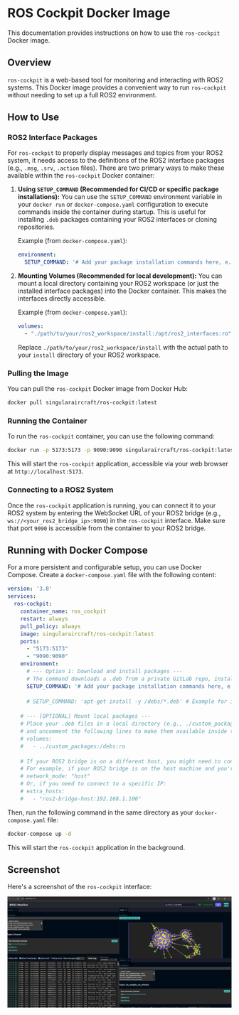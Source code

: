 # ROS Cockpit Docker Image

This documentation provides instructions on how to use the `ros-cockpit` Docker image.

## Overview

`ros-cockpit` is a web-based tool for monitoring and interacting with ROS2 systems. This Docker image provides a convenient way to run `ros-cockpit` without needing to set up a full ROS2 environment.

## How to Use

### ROS2 Interface Packages

For `ros-cockpit` to properly display messages and topics from your ROS2 system, it needs access to the definitions of the ROS2 interface packages (e.g., `.msg`, `.srv`, `.action` files). There are two primary ways to make these available within the `ros-cockpit` Docker container:

1.  **Using `SETUP_COMMAND` (Recommended for CI/CD or specific package installations):**
    You can use the `SETUP_COMMAND` environment variable in your `docker run` or `docker-compose.yaml` configuration to execute commands inside the container during startup. This is useful for installing `.deb` packages containing your ROS2 interfaces or cloning repositories.

    Example (from `docker-compose.yaml`):
    ```yaml
    environment:
      SETUP_COMMAND: '# Add your package installation commands here, e.g., downloading .deb files or installing from a custom source.'
    ```

2.  **Mounting Volumes (Recommended for local development):**
    You can mount a local directory containing your ROS2 workspace (or just the installed interface packages) into the Docker container. This makes the interfaces directly accessible.

    Example (from `docker-compose.yaml`):
    ```yaml
    volumes:
      - "./path/to/your/ros2_workspace/install:/opt/ros2_interfaces:ro"
    ```
    Replace `./path/to/your/ros2_workspace/install` with the actual path to your `install` directory of your ROS2 workspace.

### Pulling the Image

You can pull the `ros-cockpit` Docker image from Docker Hub:

```bash
docker pull singularaircraft/ros-cockpit:latest
```

### Running the Container

To run the `ros-cockpit` container, you can use the following command:

```bash
docker run -p 5173:5173 -p 9090:9090 singularaircraft/ros-cockpit:latest
```

This will start the `ros-cockpit` application, accessible via your web browser at `http://localhost:5173`.

### Connecting to a ROS2 System

Once the `ros-cockpit` application is running, you can connect it to your ROS2 system by entering the WebSocket URL of your ROS2 bridge (e.g., `ws://<your_ros2_bridge_ip>:9090`) in the `ros-cockpit` interface. Make sure that port `9090` is accessible from the container to your ROS2 bridge.

## Running with Docker Compose

For a more persistent and configurable setup, you can use Docker Compose. Create a `docker-compose.yaml` file with the following content:

```yaml
version: '3.8'
services:
  ros-cockpit:
    container_name: ros_cockpit
    restart: always
    pull_policy: always
    image: singularaircraft/ros-cockpit:latest
    ports:
      - "5173:5173"
      - "9090:9090"
    environment:
      # --- Option 1: Download and install packages ---
      # The command downloads a .deb from a private GitLab repo, installs it, and cleans up.
      SETUP_COMMAND: '# Add your package installation commands here, e.g., downloading .deb files or installing from a custom source.'

      # SETUP_COMMAND: 'apt-get install -y /debs/*.deb' # Example for installing from a mounted volume

    # --- [OPTIONAL] Mount local packages ---
    # Place your .deb files in a local directory (e.g., ./custom_packages)
    # and uncomment the following lines to make them available inside the container.
    # volumes:
    #   - ../custom_packages:/debs:ro

    # If your ROS2 bridge is on a different host, you might need to configure the network.
    # For example, if your ROS2 bridge is on the host machine and you're using host networking:
    # network_mode: "host"
    # Or, if you need to connect to a specific IP:
    # extra_hosts:
    #   - "ros2-bridge-host:192.168.1.100"

```

Then, run the following command in the same directory as your `docker-compose.yaml` file:

```bash
docker-compose up -d
```

This will start the `ros-cockpit` application in the background.

## Screenshot

Here's a screenshot of the `ros-cockpit` interface:

![ROS Cockpit Interface](../docs/ros-cockpit-interface.png)
